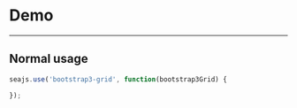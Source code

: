 # Demo

---

## Normal usage

````javascript
seajs.use('bootstrap3-grid', function(bootstrap3Grid) {

});
````
